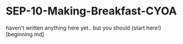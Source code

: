 # SEP-10-Making-Breakfast-CYOA

haven't written anything here yet.. but you should (start here!)[beginning.md]